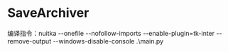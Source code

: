 # SaveArchiver
编译指令：nuitka --onefile --nofollow-imports --enable-plugin=tk-inter --remove-output --windows-disable-console .\main.py

